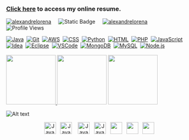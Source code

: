 <!DOCTYPE html>
<html lang="pt-br">
<head>
	<meta charset="UTF-8">
	<meta name="viewport" content="width=device-width, initial-scale=1">
    <link rel="stylesheet" type="text/css" href="estilo.css">
</head>
<body>


### [Click here](https://alexandrelorena.github.io/index.html#home) to access my online resume.

[![alexandrelorena](https://img.shields.io/badge/alexandre-lorena-blue)](https://github.com/alexandrelorena?tab=repositories)&nbsp;&nbsp;&nbsp;&nbsp;
![Static Badge](https://shields-io.translate.goog/badge/aws%20_%7C_%20css%203%20_%7C_%20git%20_%7C_%20html%205%20_%7C_%20java%20_%7C_%20python-developer-blue)&nbsp;&nbsp;&nbsp;&nbsp;
[![alexandrelorena](https://wakatime.com/badge/user/53fb849d-9501-4f2c-90d1-a4aeaa90ef65.svg)](https://wakatime.com/@53fb849d-9501-4f2c-90d1-a4aeaa90ef65)&nbsp;&nbsp;&nbsp;&nbsp;
![Profile Views](https://shields-io.translate.goog/endpoint?url=https%3A%2F%2Fhits.dwyl.com%2Falexandrelorena%2Falexandrelorena.json&label=total%20views&color=blue)&nbsp;&nbsp;&nbsp;&nbsp;


<div class="table">

  <div class="row">
    <div class="cell">
      <a href="https://github.com/alexandrelorena/JavaEssencial"><img src="https://skillicons.dev/icons?i=java" alt="Java"></a>&nbsp;
      <a href="https://github.com/alexandrelorena?tab=repositories"><img src="https://skillicons.dev/icons?i=git" alt="Git"></a>&nbsp;
      <a href="https://github.com/alexandrelorena?tab=repositories"><img src="https://skillicons.dev/icons?i=aws" alt="AWS"></a>&nbsp;
      <a href="https://github.com/alexandrelorena/alexandrelorena.github.io"><img src="https://skillicons.dev/icons?i=css" alt="CSS"></a>&nbsp;
      <a href="https://github.com/alexandrelorena/Python"><img src="https://skillicons.dev/icons?i=python" alt="Python"></a>&nbsp;
      <a href="https://github.com/alexandrelorena/alexandrelorena.github.io"><img src="https://skillicons.dev/icons?i=html" alt="HTML"></a>&nbsp;
      <a href="https://github.com/alexandrelorena?tab=repositories"><img src="https://skillicons.dev/icons?i=php" alt="PHP"></a>&nbsp;
      <a href="https://github.com/alexandrelorena?tab=repositories"><img src="https://skillicons.dev/icons?i=javascript" alt="JavaScript"></a>&nbsp;&nbsp;&nbsp;&nbsp;&nbsp;&nbsp;
      <a href="https://github.com/alexandrelorena?tab=repositories"><img src="https://skillicons.dev/icons?i=idea" alt="Idea"></a>&nbsp;
      <a href="https://github.com/alexandrelorena?tab=repositories"><img src="https://skillicons.dev/icons?i=eclipse" alt="Eclipse"></a>&nbsp;
      <a href="https://github.com/alexandrelorena?tab=repositories"><img src="https://skillicons.dev/icons?i=vscode" alt="VSCode"></a>&nbsp;
      <a href="https://github.com/alexandrelorena?tab=repositories"><img src="https://skillicons.dev/icons?i=mongodb" alt="MongoDB"></a>&nbsp;
      <a href="https://github.com/alexandrelorena?tab=repositories"><img src="https://skillicons.dev/icons?i=mysql" alt="MySQL"></a>&nbsp;
      <a href="https://github.com/alexandrelorena?tab=repositories"><img src="https://skillicons.dev/icons?i=nodejs" alt="Node.js"></a>
    </div>

  </div>
</div>
<br>

<div>
<!--most used languages--><a href="https://github-readme-stats.vercel.app/api/top-langs/?username=alexandrelorena&hide=TeX&layout=donut&theme=react&size_weight=0.5&count_weight=0.5">
<img height="134" src="https://github-readme-stats.vercel.app/api/top-langs/?username=alexandrelorena&hide=TeX&layout=donut&theme=react&size_weight=0.5&count_weight=0.5"></a><!--wakatime--><a href = "https://wakatime.com/alexandrelorena"> <img height="134" src="https://github-readme-stats.vercel.app/api/wakatime?username=@alexandrelorena&v=2&theme=react"></a>
<!--git status-->
<a href="https://github-readme-stats.vercel.app/api?username=alexandrelorena&show_icons=true&theme=react">
<img height="134" src="https://github-readme-stats.vercel.app/api?username=alexandrelorena&show_icons=true&theme=react"></a>
</div>



![Alt text](https://spotify-recently-played-readme.vercel.app/api?user=22auh44sgodxcezzorqr3pmsy&width=795&count=3&unique=true&) 
<div  style="text-align: center">
    <a href="mailto:alexandre.lorena@gmail.com"
    onmouseover="this.getElementsByTagName('img')[0].src='//cdn.simpleicons.org/gmail'"
    onmouseout="this.getElementsByTagName('img')[0].src='//cdn.simpleicons.org/gmail/gray'">
    <img src="https://cdn.simpleicons.org/gmail" alt="Java" width="32" height="32"></a>&nbsp;&nbsp;
    <a href="https://www.instagram.com/alexandre_lorena/"
    onmouseover="this.getElementsByTagName('img')[0].src='//cdn.simpleicons.org/instagram'"
    onmouseout="this.getElementsByTagName('img')[0].src='//cdn.simpleicons.org/instagram/gray'">
    <img src="https://cdn.simpleicons.org/instagram" alt="Java" width="32" height="32"></a> &nbsp;&nbsp;
    <a href="https://www.linkedin.com/in/alexandreluizlorena/"
    onmouseover="this.getElementsByTagName('img')[0].src='//cdn.simpleicons.org/linkedin'"
    onmouseout="this.getElementsByTagName('img')[0].src='//cdn.simpleicons.org/linkedin/gray'">
    <img src="https://cdn.simpleicons.org/linkedin" alt="Java" width="32" height="32"></a>&nbsp;&nbsp;
    <a href="https://twitter.com/alefaith"
    onmouseover="this.getElementsByTagName('img')[0].src='//cdn.simpleicons.org/twitter'"
    onmouseout="this.getElementsByTagName('img')[0].src='//cdn.simpleicons.org/twitter/gray'">
    <img src="https://cdn.simpleicons.org/twitter" alt="Java" width="32" height="32"></a>&nbsp;&nbsp;
    <a href="https://www.youtube.com/@alefaith2008/featured"
    onmouseover="this.getElementsByTagName('img')[0].src='//cdn.simpleicons.org/youtube'"
    onmouseout="this.getElementsByTagName('img')[0].src='//cdn.simpleicons.org/youtube/gray'">
    <img src="https://cdn.simpleicons.org/youtube" width="32" height="32"></a>&nbsp;&nbsp;
    <a href="https://steamcommunity.com/id/alexandrelorena/"
    onmouseover="this.getElementsByTagName('img')[0].src='//cdn.simpleicons.org/steam/'"
    onmouseout="this.getElementsByTagName('img')[0].src='//cdn.simpleicons.org/steam/white'">
    <img src="https://cdn.simpleicons.org/steam/gray" width="32" height="32"></a>&nbsp;&nbsp;
    <a href="https://discord.com/channels/alelorena"
    onmouseover="this.getElementsByTagName('img')[0].src='//cdn.simpleicons.org/discord'"
    onmouseout="this.getElementsByTagName('img')[0].src='//cdn.simpleicons.org/discord/gray'">
    <img src="https://cdn.simpleicons.org/discord" width="32" height="32"></a> </div>

</body>
</html>